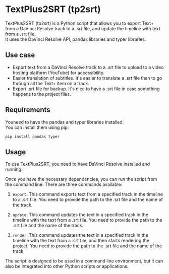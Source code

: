 # TextPlus2SRT (tp2srt)
TextPlus2SRT (tp2srt) is a Python script that allows you to export Text+ from a DaVinci Resolve track to a .srt file, and update the timeline with text from a .srt file.  
It uses the DaVinci Resolve API, pandas libraries and typer libraries.

## Use case
- Export text from a DaVinci Resolve track to a .srt file to upload to a video hosting platform (YouTube) for accessibility.
- Easier translation of subtitles. It's easier to translate a .srt file than to go through all the Text+ item on a track.
- Export .srt file for backup. It's nice to have a .srt file in case something happens to the project files.

## Requirements
Youneed to have the pandas and typer libraries installed.  
You can install them using pip:
```
pip install pandas typer
```

## Usage
To use TextPlus2SRT, you need to have DaVinci Resolve installed and running. 

Once you have the necessary dependencies, you can run the script from the command line. There are three commands available:

1. `export`: This command exports text from a specified track in the timeline to a .srt file. You need to provide the path to the .srt file and the name of the track.

2. `update`: This command updates the text in a specified track in the timeline with the text from a .srt file. You need to provide the path to the .srt file and the name of the track.

3. `render`: This command updates the text in a specified track in the timeline with the text from a .srt file, and then starts rendering the project. You need to provide the path to the .srt file and the name of the track.

The script is designed to be used in a command line environment, but it can also be integrated into other Python scripts or applications.
